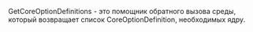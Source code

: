 GetCoreOptionDefinitions - это помощник обратного вызова среды, который возвращает список CoreOptionDefinition, необходимых ядру.
